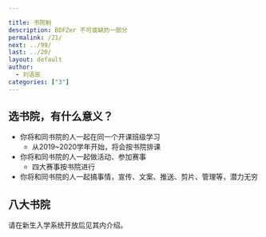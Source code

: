 ```yaml
---

title: 书院制
description: BDFZer 不可或缺的一部分
permalink: /21/
next: ../99/
last: ../20/
layout: default
author:
  - 刘语辰
categories: ["3"]
---
```


## 选书院，有什么意义？

- 你将和同书院的人一起在同一个开课班级学习
  - 从2019~2020学年开始，将会按书院排课
- 你将和同书院的人一起做活动、参加赛事
  - 四大赛事按书院进行
- 你将和同书院的人一起搞事情，宣传、文案、推送、剪片、管理等，潜力无穷

## 八大书院

请在新生入学系统开放后见其内介绍。